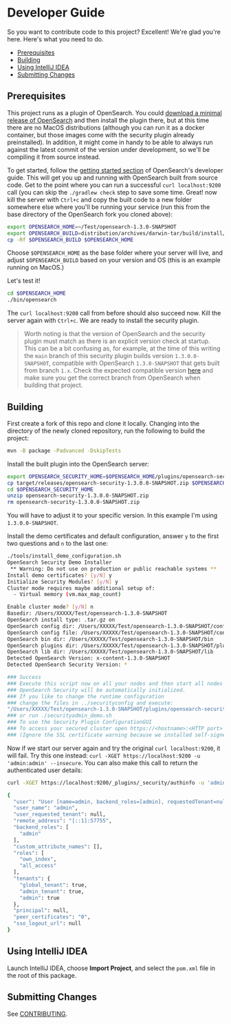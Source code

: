 # Developer Guide
So you want to contribute code to this project? Excellent! We're glad you're here. Here's what you need to do.

- [Prerequisites](#prerequisites)
- [Building](#building)
- [Using IntelliJ IDEA](#using-intellij-idea)
- [Submitting Changes](#submitting-changes)

## Prerequisites
This project runs as a plugin of OpenSearch. You could [download a minimal release of OpenSearch](https://opensearch.org/downloads.html#minimal) and then install the plugin there, but at this time there are no MacOS distributions (although you can run it as a docker container, but those images come with the security plugin already preinstalled). In addition, it might come in handy to be able to always run against the latest commit of the version under development, so we'll be compiling it from source instead.

To get started, follow the [getting started section](https://github.com/opensearch-project/OpenSearch/blob/main/DEVELOPER_GUIDE.md#getting-started) of OpenSearch's developer guide. This will get you up and running with OpenSearch built from source code. Get to the point where you can run a successful `curl localhost:9200` call (you can skip the `./gradlew check` step to save some time. Great! now kill the server with `Ctrl+c` and copy the built code to a new folder somewhere else where you'll be running your service (run this from the base directory of the OpenSearch fork you cloned above):

```bash
export OPENSEARCH_HOME=~/Test/opensearch-1.3.0-SNAPSHOT
export OPENSEARCH_BUILD=distribution/archives/darwin-tar/build/install/opensearch-1.3.0-SNAPSHOT
cp -Rf $OPENSEARCH_BUILD $OPENSEARCH_HOME
```

Choose `$OPENSEARCH_HOME` as the base folder where your server will live, and adjust `$OPENSEARCH_BUILD` based on your version and OS (this is an example running on MacOS.)

Let's test it!

```bash
cd $OPENSEARCH_HOME
./bin/opensearch
```

The `curl localhost:9200` call from before should also succeed now. Kill the server again with `Ctrl+c`. We are ready to install the security plugin.

>Worth noting is that the version of OpenSearch and the security plugin must match as there is an explicit version check at startup. This can be a bit confusing as, for example, at the time of this writing the `main` branch of this security plugin builds version `1.3.0.0-SNAPSHOT`, compatible with OpenSearch `1.3.0-SNAPSHOT` that gets built from branch `1.x`. Check the expected compatible version [here](https://github.com/opensearch-project/security/blob/main/plugin-descriptor.properties#L27) and make sure you get the correct branch from OpenSearch when building that project.

## Building

First create a fork of this repo and clone it locally. Changing into the directory of the newly cloned repository, run the following to build the project:

```bash
mvn -B package -Padvanced -DskipTests
```

Install the built plugin into the OpenSearch server:

```bash
export OPENSEARCH_SECURITY_HOME=$OPENSEARCH_HOME/plugins/opensearch-security
cp target/releases/opensearch-security-1.3.0.0-SNAPSHOT.zip $OPENSEARCH_SECURITY_HOME
cd $OPENSEARCH_SECURITY_HOME
unzip opensearch-security-1.3.0.0-SNAPSHOT.zip
rm opensearch-security-1.3.0.0-SNAPSHOT.zip
```

You will have to adjust it to your specific version. In this example I'm using `1.3.0.0-SNAPSHOT`.

Install the demo certificates and default configuration, answer `y` to the first two questions and `n` to the last one:

```bash
./tools/install_demo_configuration.sh
OpenSearch Security Demo Installer
 ** Warning: Do not use on production or public reachable systems **
Install demo certificates? [y/N] y
Initialize Security Modules? [y/N] y
Cluster mode requires maybe additional setup of:
  - Virtual memory (vm.max_map_count)

Enable cluster mode? [y/N] n
Basedir: /Users/XXXXX/Test/opensearch-1.3.0-SNAPSHOT
OpenSearch install type: .tar.gz on
OpenSearch config dir: /Users/XXXXX/Test/opensearch-1.3.0-SNAPSHOT/config
OpenSearch config file: /Users/XXXXX/Test/opensearch-1.3.0-SNAPSHOT/config/opensearch.yml
OpenSearch bin dir: /Users/XXXXX/Test/opensearch-1.3.0-SNAPSHOT/bin
OpenSearch plugins dir: /Users/XXXXX/Test/opensearch-1.3.0-SNAPSHOT/plugins
OpenSearch lib dir: /Users/XXXXX/Test/opensearch-1.3.0-SNAPSHOT/lib
Detected OpenSearch Version: x-content-1.3.0-SNAPSHOT
Detected OpenSearch Security Version: *

### Success
### Execute this script now on all your nodes and then start all nodes
### OpenSearch Security will be automatically initialized.
### If you like to change the runtime configuration
### change the files in ../securityconfig and execute:
"/Users/XXXXX/Test/opensearch-1.3.0-SNAPSHOT/plugins/opensearch-security/tools/securityadmin.sh" -cd "/Users/XXXXX/Test/opensearch-1.3.0-SNAPSHOT/plugins/opensearch-security/securityconfig" -icl -key "/Users/XXXXX/Test/opensearch-1.3.0-SNAPSHOT/config/kirk-key.pem" -cert "/Users/XXXXX/Test/opensearch-1.3.0-SNAPSHOT/config/kirk.pem" -cacert "/Users/XXXXX/Test/opensearch-1.3.0-SNAPSHOT/config/root-ca.pem" -nhnv
### or run ./securityadmin_demo.sh
### To use the Security Plugin ConfigurationGUI
### To access your secured cluster open https://<hostname>:<HTTP port> and log in with admin/admin.
### (Ignore the SSL certificate warning because we installed self-signed demo certificates)
```

Now if we start our server again and try the original `curl localhost:9200`, it will fail. Try this one instead: `curl -XGET https://localhost:9200 -u 'admin:admin' --insecure`. You can also make this call to return the authenticated user details:

```bash
curl -XGET https://localhost:9200/_plugins/_security/authinfo -u 'admin:admin' --insecure

{
  "user": "User [name=admin, backend_roles=[admin], requestedTenant=null]",
  "user_name": "admin",
  "user_requested_tenant": null,
  "remote_address": "[::1]:57755",
  "backend_roles": [
    "admin"
  ],
  "custom_attribute_names": [],
  "roles": [
    "own_index",
    "all_access"
  ],
  "tenants": {
    "global_tenant": true,
    "admin_tenant": true,
    "admin": true
  },
  "principal": null,
  "peer_certificates": "0",
  "sso_logout_url": null
}
```

## Using IntelliJ IDEA

Launch IntelliJ IDEA, choose **Import Project**, and select the `pom.xml` file in the root of this package.

## Submitting Changes

See [CONTRIBUTING](CONTRIBUTING.md).